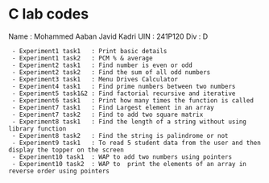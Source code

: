 # C lab codes
Name : Mohammed Aaban Javid Kadri
UIN  : 241P120
Div  : D

     - Experiment1 task1   : Print basic details
     - Experiment1 task2   : PCM % & average
     - Experiment2 task1   : Find number is even or odd
     - Experiment2 task2   : Find the sum of all odd numbers
     - Experiment3 task1   : Menu Drives Calculator
     - Experiment4 task1   : Find prime numbers between two numbers 
     - Experiment5 task1&2 : Find factorial recursive and iterative
     - Experiment6 task1   : Print how many times the function is called
     - Experiment7 task1   : Find Largest element in an array
     - Experiment7 task2   : Find to add two square matrix
     - Experiment8 task1   : Find the length of a string without using library function
     - Experiment8 task2   : Find the string is palindrome or not
     - Experiment9 task1   : To read 5 student data from the user and then display the topper on the screen 
     - Experiment10 task1  : WAP to add two numbers using pointers
     - Experiment10 task2  : WAP to  print the elements of an array in reverse order using pointers

